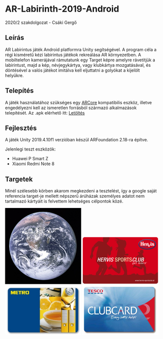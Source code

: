 # AR-Labirinth-2019-Android
 2020/2 szakdolgozat - Csáki Gergő

## Leírás
AR Labirintus játék Android platformra Unity segítségével. A program céla a régi kisméretű kézi labirintus játékok rekreálása AR környezetben. A mobiltelefon kamerájával rámutatunk egy Target képre amelyre rávetítjük a labirintust, majd a kép, névjegykártya, vagy klubkártya mozgatásával, és döntésével a valós játékot imitálva kell eljuttatni a golyókat a kijelölt helyükre.

## Telepítés
 A játék használatához szükséges egy [ARCore](https://developers.google.com/ar/discover/supported-devices) kompatibilis eszköz, illetve engedélyezni kell az ismeretlen forrásból származó alkalmazások telepítését.
 Az .apk elérhető itt: [Letöltés](https://github.com/Csaki95/AR-Labirinth-2019-Android/raw/master/Builds/AR%20Labirinth.apk)
 
 ## Fejlesztés
 A játék Unity 2019.4.10f1 verzióban készül ARFoundation 2.18-ra építve.
 
 Jelenlegi teszt eszközök:
 * Huawei P Smart Z
 * Xiaomi Redmi Note 8
 
 ## Targetek
 
 Minél szélesebb körben akarom megkezdeni a tesztelést, így a google saját referencia target-je mellett népszerű árúházak személyes adatot nem tartalmazó kártyáit is felvettem lehetséges célpontok közé.
 
 <img src="Assets/Target/augmented-images-earth.jpg" width="250">
 
 <img src="Assets/Target/hervis.jpg" width="250">
 
 <img src="Assets/Target/metro.jpg" width="250">
 
 <img src="Assets/Target/tesco.png" width="250">
